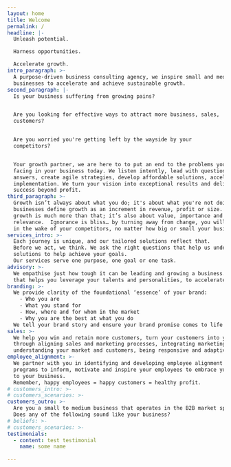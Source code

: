 ```yaml
---
layout: home
title: Welcome
permalink: /
headline: |-
  Unleash potential.

  Harness opportunities.

  Accelerate growth.
intro_paragraph: >-
  A purpose-driven business consulting agency, we inspire small and medium
  businesses to accelerate and achieve sustainable growth.
second_paragraph: |-
  Is your business suffering from growing pains?


  Are you looking for effective ways to attract more business, sales,
  customers?


  Are you worried you're getting left by the wayside by your
  competitors?


  Your growth partner, we are here to to put an end to the problems you're
  facing in your business today. We listen intently, lead with questions, not
  answers, create agile strategies, develop affordable solutions, accelerate
  implementation. We turn your vision into exceptional results and deliver
  success beyond profit.
third_paragraph: >-
  Growth isn’t always about what you do; it's about what you're not doing. Most
  businesses define growth as an increment in revenue, profit or size. To us,
  growth is much more than that; it’s also about value, importance and
  relevance.  Ignorance is bliss… by turning away from change, you will be left
  in the wake of your competitors, no matter how big or small your business is.
services_intro: >-
  Each journey is unique, and our tailored solutions reflect that. 
  Before we act, we think. We ask the right questions that help us understand your business before we offer you holistic
  solutions to help achieve your goals. 
  Our services serve one purpose, one goal or one task.
advisory: >-
  We empathise just how tough it can be leading and growing a business. We have a collaborative and personalised approach
  that helps you leverage your talents and personalities, to accelerate your business’s growth path.
branding: >-
  We provide clarity of the foundational ‘essence’ of your brand:
    - Who you are
    - What you stand for 
    - How, where and for whom in the market
    - Why you are the best at what you do
  We tell your brand story and ensure your brand promise comes to life and stays intact throughout the customer lifecycle.
sales: >-
  We help you win and retain more customers, turn your customers into your brand advocates and minimise customer churn,
  through aligning sales and marketing processes, integrating marketing and communication activities, evaluating and
  understanding your market and customers, being responsive and adaptive.
employee_alignment: >-
  We partner with you in identifying and developing employee alignment and engagement; internal branding and communication
  programs to inform, motivate and inspire your employees to embrace your brand, align to your culture and be the advocates
  to your business. 
  Remember, happy employees = happy customers = healthy profit.
# customers_intro: >-
# customers_scenarios: >-
customers_outro: >-
  Are you a small to medium business that operates in the B2B market space? 
  Does any of the following sound like your business?
# beliefs: >-
# customers_scenarios: >-
testimonials:
  - content: test testimonial
    name: some name
    
---
```

